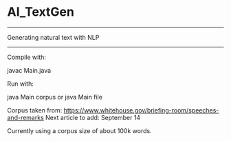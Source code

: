 # AI_TextGen

************************

Generating natural text with NLP

************************

Compile with: 

javac Main.java

Run with:

java Main corpus
or 
java Main file

Corpus taken from: https://www.whitehouse.gov/briefing-room/speeches-and-remarks
Next article to add: September 14

Currently using a corpus size of about 100k words.
